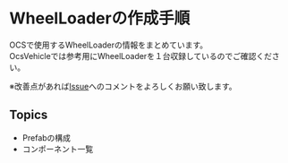 # WheelLoaderの作成手順
OCSで使用するWheelLoaderの情報をまとめています。  
OcsVehicleでは参考用にWheelLoaderを１台収録しているのでご確認ください。

※改善点があれば[Issue](https://github.com/Field-Robotics-Japan/OcsVehicle/issues)へのコメントをよろしくお願い致します。

## Topics
- Prefabの構成
- コンポーネント一覧
